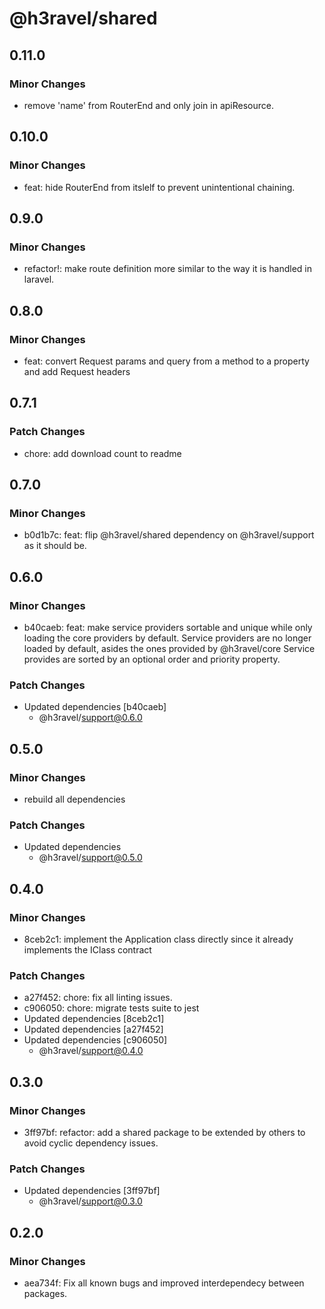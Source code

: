 # @h3ravel/shared

## 0.11.0

### Minor Changes

- remove 'name' from RouterEnd and only join in apiResource.

## 0.10.0

### Minor Changes

- feat: hide RouterEnd from itslelf to prevent unintentional chaining.

## 0.9.0

### Minor Changes

- refactor!: make route definition more similar to the way it is handled in laravel.

## 0.8.0

### Minor Changes

- feat: convert Request params and query from a method to a property and add Request headers

## 0.7.1

### Patch Changes

- chore: add download count to readme

## 0.7.0

### Minor Changes

- b0d1b7c: feat: flip @h3ravel/shared dependency on @h3ravel/support as it should be.

## 0.6.0

### Minor Changes

- b40caeb: feat: make service providers sortable and unique while only loading the core providers by default.
  Service providers are no longer loaded by default, asides the ones provided by @h3ravel/core
  Service provides are sorted by an optional order and priority property.

### Patch Changes

- Updated dependencies [b40caeb]
  - @h3ravel/support@0.6.0

## 0.5.0

### Minor Changes

- rebuild all dependencies

### Patch Changes

- Updated dependencies
  - @h3ravel/support@0.5.0

## 0.4.0

### Minor Changes

- 8ceb2c1: implement the Application class directly since it already implements the IClass contract

### Patch Changes

- a27f452: chore: fix all linting issues.
- c906050: chore: migrate tests suite to jest
- Updated dependencies [8ceb2c1]
- Updated dependencies [a27f452]
- Updated dependencies [c906050]
  - @h3ravel/support@0.4.0

## 0.3.0

### Minor Changes

- 3ff97bf: refactor: add a shared package to be extended by others to avoid cyclic dependency issues.

### Patch Changes

- Updated dependencies [3ff97bf]
  - @h3ravel/support@0.3.0

## 0.2.0

### Minor Changes

- aea734f: Fix all known bugs and improved interdependecy between packages.
